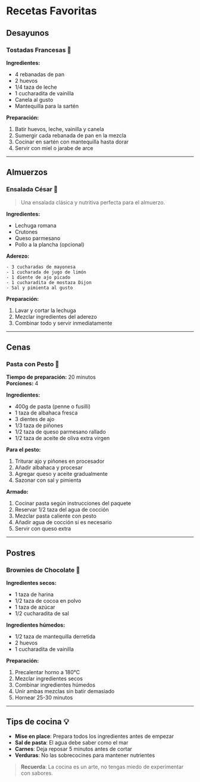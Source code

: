 # Recetas Favoritas

## Desayunos

### Tostadas Francesas 🍞

**Ingredientes:**
- 4 rebanadas de pan
- 2 huevos
- 1/4 taza de leche
- 1 cucharadita de vainilla
- Canela al gusto
- Mantequilla para la sartén

**Preparación:**
1. Batir huevos, leche, vainilla y canela
2. Sumergir cada rebanada de pan en la mezcla
3. Cocinar en sartén con mantequilla hasta dorar
4. Servir con miel o jarabe de arce

---

## Almuerzos

### Ensalada César 🥗

> Una ensalada clásica y nutritiva perfecta para el almuerzo.

**Ingredientes:**
- Lechuga romana
- Crutones
- Queso parmesano
- Pollo a la plancha (opcional)

**Aderezo:**
```
- 3 cucharadas de mayonesa
- 1 cucharada de jugo de limón
- 1 diente de ajo picado
- 1 cucharadita de mostaza Dijon
- Sal y pimienta al gusto
```

**Preparación:**
1. Lavar y cortar la lechuga
2. Mezclar ingredientes del aderezo
3. Combinar todo y servir inmediatamente

---

## Cenas

### Pasta con Pesto 🍝

**Tiempo de preparación:** 20 minutos  
**Porciones:** 4

**Ingredientes:**
- 400g de pasta (penne o fusilli)
- 1 taza de albahaca fresca
- 3 dientes de ajo
- 1/3 taza de piñones
- 1/2 taza de queso parmesano rallado
- 1/2 taza de aceite de oliva extra virgen

**Para el pesto:**
1. Triturar ajo y piñones en procesador
2. Añadir albahaca y procesar
3. Agregar queso y aceite gradualmente
4. Sazonar con sal y pimienta

**Armado:**
1. Cocinar pasta según instrucciones del paquete
2. Reservar 1/2 taza del agua de cocción
3. Mezclar pasta caliente con pesto
4. Añadir agua de cocción si es necesario
5. Servir con queso extra

---

## Postres

### Brownies de Chocolate 🍫

**Ingredientes secos:**
- 1 taza de harina
- 1/2 taza de cocoa en polvo
- 1 taza de azúcar
- 1/2 cucharadita de sal

**Ingredientes húmedos:**
- 1/2 taza de mantequilla derretida
- 2 huevos
- 1 cucharadita de vainilla

**Preparación:**
1. Precalentar horno a 180°C
2. Mezclar ingredientes secos
3. Combinar ingredientes húmedos
4. Unir ambas mezclas sin batir demasiado
5. Hornear 25-30 minutos

---

## Tips de cocina 💡

- **Mise en place**: Prepara todos los ingredientes antes de empezar
- **Sal de pasta**: El agua debe saber como el mar
- **Carnes**: Deja reposar 5 minutos antes de cortar
- **Verduras**: No las sobrecocines para mantener nutrientes

> **Recuerda**: La cocina es un arte, no tengas miedo de experimentar con sabores.